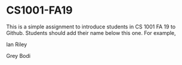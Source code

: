 # CS1001-FA19
This is a simple assignment to introduce students in CS 1001 FA 19 to Github.
Students should add their name below this one. For example,

Ian Riley

Grey Bodi
